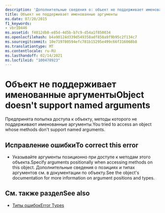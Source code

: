 ```yaml
---
description: 'Дополнительные сведения о: объект не поддерживает именованные аргументы'
title: Объект не поддерживает именованные аргументы
ms.date: 07/20/2015
f1_keywords:
- vbrID446
ms.assetid: f4812db8-e85d-4d5b-b7c9-d54a1f850034
ms.openlocfilehash: b4a90124d339d549358adf850a9f9b95c2f134c7
ms.sourcegitcommit: 10e719780594efc781b15295e499c66f316068b8
ms.translationtype: MT
ms.contentlocale: ru-RU
ms.lasthandoff: 02/14/2021
ms.locfileid: "100478923"
---
```

# <a name="object-doesnt-support-named-arguments"></a><span data-ttu-id="a354c-103">Объект не поддерживает именованные аргументы</span><span class="sxs-lookup"><span data-stu-id="a354c-103">Object doesn't support named arguments</span></span>

<span data-ttu-id="a354c-104">Предпринята попытка доступа к объекту, методы которого не поддерживают именованные аргументы.</span><span class="sxs-lookup"><span data-stu-id="a354c-104">You tried to access an object whose methods don't support named arguments.</span></span>  
  
## <a name="to-correct-this-error"></a><span data-ttu-id="a354c-105">Исправление ошибки</span><span class="sxs-lookup"><span data-stu-id="a354c-105">To correct this error</span></span>  
  
- <span data-ttu-id="a354c-106">Указывайте аргументы позиционно при доступе к методам этого объекта.</span><span class="sxs-lookup"><span data-stu-id="a354c-106">Specify arguments positionally when accessing methods on this object.</span></span> <span data-ttu-id="a354c-107">Дополнительные сведения о позициях и типах аргументов см. в документации по объекту.</span><span class="sxs-lookup"><span data-stu-id="a354c-107">See the object's documentation for more information on argument positions and types.</span></span>  
  
## <a name="see-also"></a><span data-ttu-id="a354c-108">См. также раздел</span><span class="sxs-lookup"><span data-stu-id="a354c-108">See also</span></span>

- [<span data-ttu-id="a354c-109">Типы ошибок</span><span class="sxs-lookup"><span data-stu-id="a354c-109">Error Types</span></span>](../programming-guide/language-features/error-types.md)
